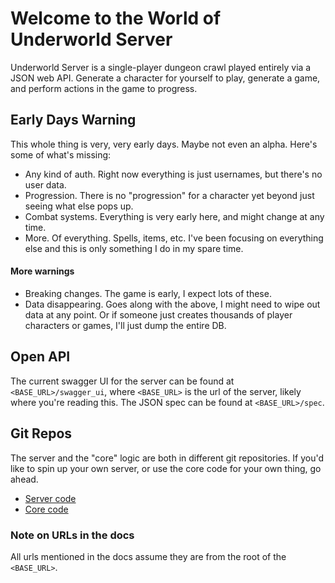 # Welcome to the World of Underworld Server

Underworld Server is a single-player dungeon crawl played entirely via a JSON web API. Generate a character for yourself to play, generate a game, and perform actions in the game to progress.

## Early Days Warning
This whole thing is very, very early days. Maybe not even an alpha. Here's some of what's missing:
  - Any kind of auth. Right now everything is just usernames, but there's no user data.
  - Progression. There is no "progression" for a character yet beyond just seeing what else pops up.
  - Combat systems. Everything is very early here, and might change at any time.
  - More. Of everything. Spells, items, etc. I've been focusing on everything else and this is only something I do in my spare time.
#### More warnings
  - Breaking changes. The game is early, I expect lots of these.
  - Data disappearing. Goes along with the above, I might need to wipe out data at any point. Or if someone just creates thousands of player characters or games, I'll just dump the entire DB.

## Open API
The current swagger UI for the server can be found at `<BASE_URL>/swagger_ui`, where `<BASE_URL>` is the url of the server, likely where you're reading this. The JSON spec can be found at `<BASE_URL>/spec`.

## Git Repos
The server and the "core" logic are both in different git repositories. If you'd like to spin up your own server, or use the core code for your own thing, go ahead.
  - [Server code](https://github.com/derrickp/underworld_server)
  - [Core code](https://github.com/derrickp/underworld_core)

### Note on URLs in the docs
All urls mentioned in the docs assume they are from the root of the `<BASE_URL>`.
